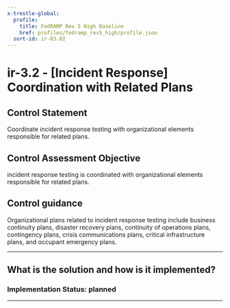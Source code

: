 ```yaml
---
x-trestle-global:
  profile:
    title: FedRAMP Rev 5 High Baseline
    href: profiles/fedramp_rev5_high/profile.json
  sort-id: ir-03.02
---
```


# ir-3.2 - \[Incident Response\] Coordination with Related Plans

## Control Statement

Coordinate incident response testing with organizational elements responsible for related plans.

## Control Assessment Objective

incident response testing is coordinated with organizational elements responsible for related plans.

## Control guidance

Organizational plans related to incident response testing include business continuity plans, disaster recovery plans, continuity of operations plans, contingency plans, crisis communications plans, critical infrastructure plans, and occupant emergency plans.

______________________________________________________________________

## What is the solution and how is it implemented?

<!-- For implementation status enter one of: implemented, partial, planned, alternative, not-applicable -->

<!-- Note that the list of rules under ### Rules: is read-only and changes will not be captured after assembly to JSON -->
<!-- Add control implementation description here for control: ir-3.2 -->

### Implementation Status: planned

______________________________________________________________________

